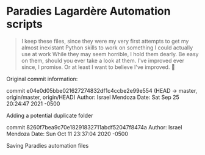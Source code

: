 # Paradies Lagardère Automation scripts

> I keep these files, since they were my very first attempts to get my almost inexistant Python skills to work on something I could actually use at work
> While they may seem horrible, I hold them dearly. Be easy on them, should you ever take a look at them.
> I've improved ever since, I promise. Or at least I want to believe I've improved. :tada:

Original commit information:

commit e04e0d05bbe021627274832df1c4ccbe2e99e554 (HEAD -> master, origin/master, origin/HEAD)
Author: Israel Mendoza 
Date:   Sat Sep 25 20:24:47 2021 -0500

Adding a potential duplicate folder

commit 8260f7bea9c70e18291832711abdf52047f8474a
Author: Israel Mendoza 
Date:   Sun Oct 11 23:37:04 2020 -0500

Saving Paradies automation files